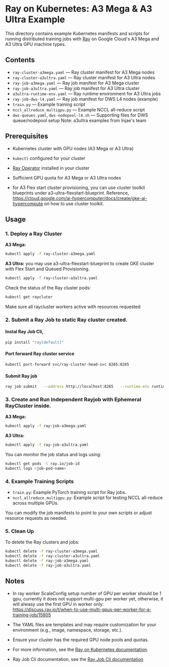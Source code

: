 # Ray on Kubernetes: A3 Mega & A3 Ultra Example

This directory contains example Kubernetes manifests and scripts for running distributed training jobs with [Ray](https://www.ray.io/) on Google Cloud's A3 Mega and A3 Ultra GPU machine types.

## Contents

- `ray-cluster-a3mega.yaml` — Ray cluster manifest for A3 Mega nodes
- `ray-cluster-a3ultra.yaml` — Ray cluster manifest for A3 Ultra nodes
- `ray-job-a3mega.yaml` — Ray job manifest for A3 Mega cluster
- `ray-job-a3ultra.yaml` — Ray job manifest for A3 Ultra cluster
- `a3ultra-runtime-env.yaml` — Ray runtime environment for A3 Ultra jobs
- `ray-job-dws-l4.yaml` — Ray job manifest for DWS L4 nodes (example)
- `train.py` — Example training script
- `nccl_allreduce_multigpu.py` — Example NCCL all-reduce script
- `dws-queues.yaml`, `dws-nodepool-l4.sh` — Supporting files for DWS queue/nodepool setup
Note: a3ultra examples from Injae's team 

## Prerequisites

- Kubernetes cluster with GPU nodes (A3 Mega or A3 Ultra)
- `kubectl` configured for your cluster
- [Ray Operator](https://docs.ray.io/en/latest/cluster/kubernetes/user-guides/ray-cluster-operator.html) installed in your cluster
- Sufficient GPU quota for A3 Mega or A3 Ultra nodes

- for A3 Flex start cluster provisioning, you can use cluster toolkit blueprints under a3-ultra-flexstart-blueprint. Reference, https://cloud.google.com/ai-hypercomputer/docs/create/gke-ai-hypercompute on how to use cluster toolkit. 

## Usage

### 1. Deploy a Ray Cluster

**A3 Mega:**
```sh
kubectl apply -f ray-cluster-a3mega.yaml
```

**A3 Ultra:**
you may use a3-ultra-flexstart-blueprint to create GKE cluster with Flex Start and Queued Provisioning.

```sh
kubectl apply -f ray-cluster-a3ultra.yaml
```

Check the status of the Ray cluster pods:
```sh
kubectl get raycluter
```
Make sure all raycluster workers active with resources requested

### 2. Submit a Ray Job to static Ray cluster created. 
#### Instal Ray Job Cli,
```sh
pip install "ray[default]"
```
#### Port forward Ray cluster service 
```sh
kubectl port-forward svc/ray-cluster-head-svc 8265:8265
```

#### Submit Ray job 
```sh
ray job submit   --address http://localhost:8265   --runtime-env runtime-env.yaml   --working-dir .   -- python nccl_allreduce_multigpu.py
```

### 3. Create and Run Independent Rayjob with Ephemeral RayCluster inside. 
**A3 Mega:**
```sh
kubectl apply -f ray-job-a3mega.yaml
```

**A3 Ultra:**
```sh
kubectl apply -f ray-job-a3ultra.yaml
```

You can monitor the job status and logs using:
```sh
kubectl get pods -l ray.io/job-id
kubectl logs <job-pod-name>
```

### 4. Example Training Scripts

- `train.py`: Example PyTorch training script for Ray jobs.
- `nccl_allreduce_multigpu.py`: Example script for testing NCCL all-reduce across multiple GPUs.

You can modify the job manifests to point to your own scripts or adjust resource requests as needed.

### 5. Clean Up

To delete the Ray clusters and jobs:
```sh
kubectl delete -f ray-cluster-a3mega.yaml
kubectl delete -f ray-cluster-a3ultra.yaml
kubectl delete -f ray-job-a3mega.yaml
kubectl delete -f ray-job-a3ultra.yaml
```

## Notes

- In ray worker ScaleConfig setup number of GPU per worker should be 1 gpu, currently it does not support multi-gpu per worker yet, otherwise, it will alwasy use the first GPU in worker only: https://discuss.ray.io/t/when-to-use-multi-gpus-per-worker-for-a-training-job/15805

- The YAML files are templates and may require customization for your environment (e.g., image, namespace, storage, etc.).
- Ensure your cluster has the required GPU node pools and quotas.
- For more information, see the [Ray on Kubernetes documentation](https://docs.ray.io/en/latest/cluster/kubernetes/index.html).
- Ray Job Cli documentation, see the [Ray Job Cli documentation](https://docs.ray.io/en/latest/cluster/running-applications/job-submission/quickstart.html )
